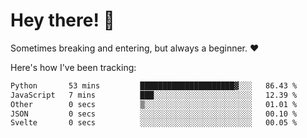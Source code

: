 # Hey there! 👋
Sometimes breaking and entering, but always a beginner. ❤️

Here's how I've been tracking:
<!--START_SECTION:waka-->

```txt
Python       53 mins         █████████████████████▓░░░   86.43 %
JavaScript   7 mins          ███░░░░░░░░░░░░░░░░░░░░░░   12.39 %
Other        0 secs          ▒░░░░░░░░░░░░░░░░░░░░░░░░   01.01 %
JSON         0 secs          ░░░░░░░░░░░░░░░░░░░░░░░░░   00.10 %
Svelte       0 secs          ░░░░░░░░░░░░░░░░░░░░░░░░░   00.05 %
```

<!--END_SECTION:waka-->
